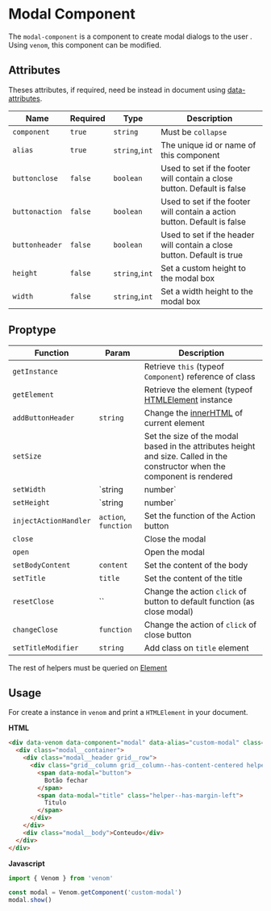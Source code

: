 # Modal Component

The `modal-component` is a component to create modal dialogs to the user .
Using `venom`, this component can be modified.

## Attributes

Theses attributes, if required, need be instead in document using [data-attributes](https://developer.mozilla.org/pt-BR/docs/Web/HTML/Global_attributes/data-*).

| Name           | Required | Type           | Description                                                              |
| -------------- | -------- | -------------- | ------------------------------------------------------------------------ |
| `component`    | `true`   | `string`       | Must be `collapse`                                                       |
| `alias`        | `true`   | `string`,`int` | The unique id or name of this component                                  |
| `buttonclose`  | `false`  | `boolean`      | Used to set if the footer will contain a close button. Default is false  |
| `buttonaction` | `false`  | `boolean`      | Used to set if the footer will contain a action button. Default is false |
| `buttonheader` | `false`  | `boolean`      | Used to set if the header will contain a close button. Default is true   |
| `height`       | `false`  | `string`,`int` | Set a custom height to the modal box                                     |
| `width`        | `false`  | `string`,`int` | Set a width height to the modal box                                      |

## Proptype

| Function              | Param                                                                         | Description                                                                                                                 |
| --------------------- | ----------------------------------------------------------------------------- | --------------------------------------------------------------------------------------------------------------------------- |
| `getInstance`         |                                                                               | Retrieve `this` (typeof `Component`) reference of class                                                                     |
| `getElement`          |                                                                               | Retrieve the element (typeof [HTMLElement](https://developer.mozilla.org/pt-BR/docs/Web/API/HTMLElement) instance           |
| `addButtonHeader`     | `string`                                                                      | Change the [innerHTML](https://developer.mozilla.org/pt-BR/docs/Web/API/Element/innerHTML) of current element               |
| `setSize`             |                                                                               | Set the size of the modal based in the attributes height and size. Called in the constructor when the component is rendered |
| `setWidth`            | `string|number`                                                               | Set the width of the modal                                                                                                  |
| `setHeight`           | `string|number`                                                               | Set the height of the modal                                                                                                 |
| `injectActionHandler` | `action`, `function`                                                          | Set the function of the Action button                                                                                       |
| `close`               |                                                                               | Close the modal                                                                                                             |
| `open`                |                                                                               | Open the modal                                                                                                              |
| `setBodyContent`      | `content`                                                                     | Set the content of the body                                                                                                 |
| `setTitle`            | `title`                                                                       | Set the content of the title                                                                                                |
| `resetClose`          | `` | Change the action `click` of button to default function (as close modal) |
| `changeClose`         | `function`                                                                    | Change the action of `click` of close button                                                                                |
| `setTitleModifier`    | `string`                                                                      | Add class on `title` element                                                                                                |

The rest of helpers must be queried on [Element](https://developer.mozilla.org/en-US/docs/Web/API/Element)

## Usage

For create a instance in `venom` and print a `HTMLElement` in your document.

**HTML**

```html
<div data-venom data-component="modal" data-alias="custom-modal" class="modal modal--is-hidden">
  <div class="modal__container">
    <div class="modal__header grid__row">
      <div class="grid__column grid__column--has-content-centered helper--has-text-bold helper--has-text-large">
        <span data-modal="button">
          Botão fechar
        </span>
        <span data-modal="title" class="helper--has-margin-left">
          Titulo
        </span>
      </div>
    </div>
    <div class="modal__body">Conteudo</div>
  </div>
</div>
```

**Javascript**

```javascript
import { Venom } from 'venom'

const modal = Venom.getComponent('custom-modal')
modal.show()
```
